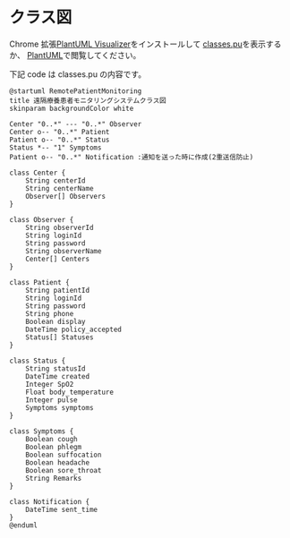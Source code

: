 # クラス図

Chrome 拡張[PlantUML Visualizer](https://chrome.google.com/webstore/detail/plantuml-visualizer/ffaloebcmkogfdkemcekamlmfkkmgkcf/related?hl=ja-JP)をインストールして [classes.pu](classes.pu)を表示するか、 [PlantUML](https://plantuml.com/)で閲覧してください。

下記 code は classes.pu の内容です。

```uml
@startuml RemotePatientMonitoring
title 遠隔療養患者モニタリングシステムクラス図
skinparam backgroundColor white

Center "0..*" --- "0..*" Observer
Center o-- "0..*" Patient
Patient o-- "0..*" Status
Status *-- "1" Symptoms
Patient o-- "0..*" Notification :通知を送った時に作成(2重送信防止)

class Center {
    String centerId
    String centerName
    Observer[] Observers
}

class Observer {
    String observerId
    String loginId
    String password
    String observerName
    Center[] Centers
}

class Patient {
    String patientId
    String loginId
    String password
    String phone
    Boolean display
    DateTime policy_accepted
    Status[] Statuses
}

class Status {
    String statusId
    DateTime created
    Integer SpO2
    Float body_temperature
    Integer pulse
    Symptoms symptoms
}

class Symptoms {
    Boolean cough
    Boolean phlegm
    Boolean suffocation
    Boolean headache
    Boolean sore_throat
    String Remarks
}

class Notification {
    DateTime sent_time
}
@enduml
```